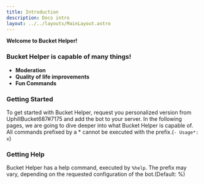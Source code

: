 ```yaml
---
title: Introduction
description: Docs intro
layout: ../../layouts/MainLayout.astro
---
```


**Welcome to Bucket Helper!**

### Bucket Helper is capable of many things!
 - **Moderation**
 - **Quality of life improvements**
 - **Fun Commands**

### Getting Started

To get started with Bucket Helper, request you personalized version from UphillBucket687#7175 and add the bot to your server.
In the following pages, we are going to dive deeper into what Bucket Helper is capable of.
All commands prefixed by a * cannot be executed with the prefix.(`- Usage*: x`)

### Getting Help

Bucket Helper has a help command, executed by `%help`. The prefix may vary, depending on the requested configuration of the bot.(Default: %) 